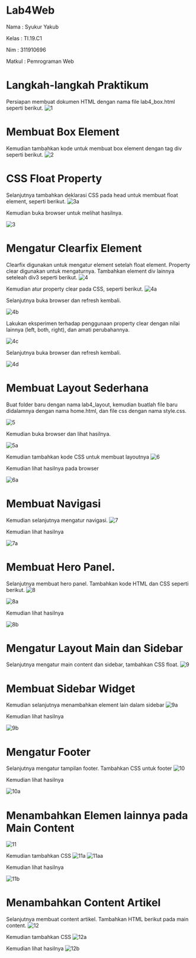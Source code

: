 # Lab4Web
Nama    : Syukur Yakub

Kelas   : TI.19.C1

Nim     : 311910696

Matkul  : Pemrograman Web

# Langkah-langkah Praktikum
Persiapan membuat dokumen HTML dengan nama file lab4_box.html seperti berikut.
![1](https://user-images.githubusercontent.com/56242226/115747556-94797180-a3bf-11eb-9eef-b467a2439e76.PNG)

# Membuat Box Element
Kemudian tambahkan kode untuk membuat box element dengan tag div seperti berikut.
![2](https://user-images.githubusercontent.com/56242226/115747761-bf63c580-a3bf-11eb-9c06-fac59af88721.PNG)

# CSS Float Property
Selanjutnya tambahkan deklarasi CSS pada head untuk membuat float element, seperti berikut.
![3a](https://user-images.githubusercontent.com/56242226/115748005-f934cc00-a3bf-11eb-8224-e955276afa59.PNG)

Kemudian buka browser untuk melihat hasilnya.

![3](https://user-images.githubusercontent.com/56242226/115748070-09e54200-a3c0-11eb-8a93-2e963f02074d.PNG)

# Mengatur Clearfix Element
Clearfix digunakan untuk mengatur element setelah float element. Property clear digunakan untuk 
mengaturnya.
Tambahkan element div lainnya seteleah div3 seperti berikut.
![4](https://user-images.githubusercontent.com/56242226/115748947-d525ba80-a3c0-11eb-801a-b1d47e9a0bdc.PNG)

Kemudian atur property clear pada CSS, seperti berikut.
![4a](https://user-images.githubusercontent.com/56242226/115749037-e66ec700-a3c0-11eb-95b5-f6264d1e5dd8.PNG)

Selanjutnya buka browser dan refresh kembali.

![4b](https://user-images.githubusercontent.com/56242226/115748615-86782080-a3c0-11eb-87ea-6d79c566d8df.PNG)

Lakukan eksperimen terhadap penggunaan property clear dengan nilai lainnya (left, both, right), 
dan amati perubahannya. 

![4c](https://user-images.githubusercontent.com/56242226/115749177-0d2cfd80-a3c1-11eb-8102-eed989fb9df6.PNG)

Selanjutnya buka browser dan refresh kembali.

![4d](https://user-images.githubusercontent.com/56242226/115749272-246beb00-a3c1-11eb-8b95-468769d21852.PNG)

# Membuat Layout Sederhana
Buat folder baru dengan nama lab4_layout, kemudian buatlah file baru didalamnya dengan nama 
home.html, dan file css dengan nama style.css.

![5](https://user-images.githubusercontent.com/56242226/115749463-4f563f00-a3c1-11eb-8641-4b25c3021af8.PNG)

Kemudian buka browser dan lihat hasilnya.

![5a](https://user-images.githubusercontent.com/56242226/115749717-95ab9e00-a3c1-11eb-9210-275e7a5f4419.PNG)

Kemudian tambahkan kode CSS untuk membuat layoutnya
![6](https://user-images.githubusercontent.com/56242226/115749780-a8be6e00-a3c1-11eb-8b87-13f5b7da4e26.PNG)

Kemudian lihat hasilnya pada browser

![6a](https://user-images.githubusercontent.com/56242226/115749920-cab7f080-a3c1-11eb-8f5b-63fc2de9eba1.PNG)

# Membuat Navigasi
Kemudian selanjutnya mengatur navigasi.
![7](https://user-images.githubusercontent.com/56242226/115749994-e15e4780-a3c1-11eb-9e4d-bcd15da22d49.PNG)

Kemudian lihat hasilnya

![7a](https://user-images.githubusercontent.com/56242226/115750048-f0dd9080-a3c1-11eb-86c6-388589e7f694.PNG)

# Membuat Hero Panel.
Selanjutnya membuat hero panel. Tambahkan kode HTML dan CSS seperti berikut.
![8](https://user-images.githubusercontent.com/56242226/115750185-17033080-a3c2-11eb-9b0a-3ca34cf239c5.PNG)

![8a](https://user-images.githubusercontent.com/56242226/115750260-2edab480-a3c2-11eb-9e1d-e02604a34a49.PNG)

Kemudian lihat hasilnya

![8b](https://user-images.githubusercontent.com/56242226/115750381-4b76ec80-a3c2-11eb-88da-333bb4efe8d7.PNG)

# Mengatur Layout Main dan Sidebar
Selanjutnya mengatur main content dan sidebar, tambahkan CSS float.
![9](https://user-images.githubusercontent.com/56242226/115750486-6b0e1500-a3c2-11eb-8136-f6de40e1c090.PNG)

# Membuat Sidebar Widget
Kemudian selanjutnya menambahkan element lain dalam sidebar
![9a](https://user-images.githubusercontent.com/56242226/115750596-86792000-a3c2-11eb-96e6-4f8c535e496f.PNG)

Kemudian lihat hasilnya

![9b](https://user-images.githubusercontent.com/56242226/115751018-f5567900-a3c2-11eb-802b-9f6bc3df6f99.PNG)

# Mengatur Footer
Selanjutnya mengatur tampilan footer. Tambahkan CSS untuk footer
![10](https://user-images.githubusercontent.com/56242226/115751126-1028ed80-a3c3-11eb-99e8-3f844733911a.PNG)

Kemudian lihat hasilnya

![10a](https://user-images.githubusercontent.com/56242226/115751214-2a62cb80-a3c3-11eb-88ee-e26d9dadeaa5.PNG)

# Menambahkan Elemen lainnya pada Main Content
![11](https://user-images.githubusercontent.com/56242226/115751326-4bc3b780-a3c3-11eb-92eb-95511a4e1681.PNG)

Kemudian tambahkan CSS
![11a](https://user-images.githubusercontent.com/56242226/115751438-6302a500-a3c3-11eb-951a-9f889d3fc8b6.PNG)
![11aa](https://user-images.githubusercontent.com/56242226/115751495-70b82a80-a3c3-11eb-946c-e963271badce.PNG)

Kemudian lihat hasilnya

![11b](https://user-images.githubusercontent.com/56242226/115751560-7e6db000-a3c3-11eb-81a6-2eedd900afa5.PNG)

# Menambahkan Content Artikel
Selanjutnya membuat content artikel. Tambahkan HTML berikut pada main content.
![12](https://user-images.githubusercontent.com/56242226/115751666-98a78e00-a3c3-11eb-9690-cb8c27845a21.PNG)

Kemudian tambahkan CSS
![12a](https://user-images.githubusercontent.com/56242226/115751735-a9f09a80-a3c3-11eb-9d07-7b3818f58bf3.PNG)

Kemudian lihat hasilnya
![12b](https://user-images.githubusercontent.com/56242226/115751808-bd036a80-a3c3-11eb-9def-41e66efbb8b8.PNG)





